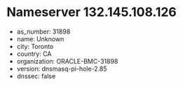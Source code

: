 # Nameserver 132.145.108.126

* as_number: 31898
* name: Unknown
* city: Toronto
* country: CA
* organization: ORACLE-BMC-31898
* version: dnsmasq-pi-hole-2.85
* dnssec: false
